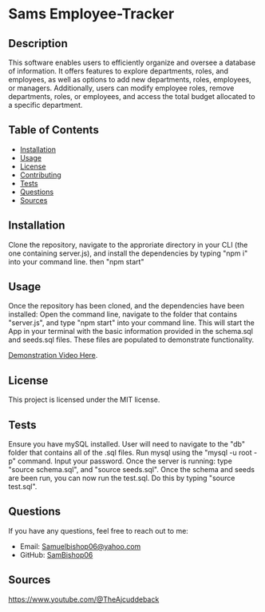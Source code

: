 #  Sams Employee-Tracker

## Description
This software enables users to efficiently organize and oversee a database of information. It offers features to explore departments, roles, and employees, as well as options to add new departments, roles, employees, or managers. Additionally, users can modify employee roles, remove departments, roles, or employees, and access the total budget allocated to a specific department.

## Table of Contents
- [Installation](#installation)
- [Usage](#usage)
- [License](#license)
- [Contributing](#contributing)
- [Tests](#tests)
- [Questions](#questions)
- [Sources](#sources)

## Installation
Clone the repository, navigate to the approriate directory in your CLI (the one containing server.js), and install the dependencies by typing "npm i" into your command line. then "npm start"

## Usage
Once the repository has been cloned, and the dependencies have been installed: Open the command line, navigate to the folder that contains "server.js", and type "npm start" into your command line. This will start the App in your terminal with the basic information provided in the schema.sql and seeds.sql files. These files are populated to demonstrate functionality.

[Demonstration Video Here]().


## License
This project is licensed under the MIT license.

## Tests
Ensure you have mySQL installed. User will need to navigate to the "db" folder that contains all of the .sql files. Run mysql using the "mysql -u root -p" command. Input your password. Once the server is running: type "source schema.sql", and "source seeds.sql". Once the schema and seeds are been run, you can now run the test.sql. Do this by typing "source test.sql". 

## Questions
If you have any questions, feel free to reach out to me:
- Email: Samuelbishop06@yahoo.com
- GitHub: [SamBishop06](https://github.com/SamBishop06/Employee-Tracker)

## Sources
https://www.youtube.com/@TheAjcuddeback 